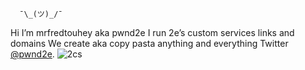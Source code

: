       ¯\_(ツ)_/¯
Hi I’m mrfredtouhey aka pwnd2e 
I run 2e’s custom services links and domains 
We create aka copy pasta  anything and everything
Twitter [@pwnd2e](https://twitter.com/pwnd2e).
![2cs](https://user-images.githubusercontent.com/30393829/135623204-b436ed81-0119-4610-867c-3122dc8f3851.jpg)
